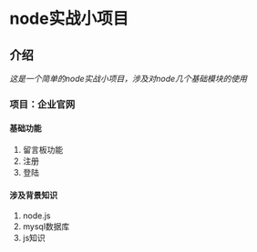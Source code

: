 # node实战小项目
## 介绍
*这是一个简单的node实战小项目，涉及对node几个基础模块的使用*
### 项目：企业官网
#### 基础功能
1. 留言板功能
2. 注册
3. 登陆
#### 涉及背景知识
1. node.js
2. mysql数据库
3. js知识
